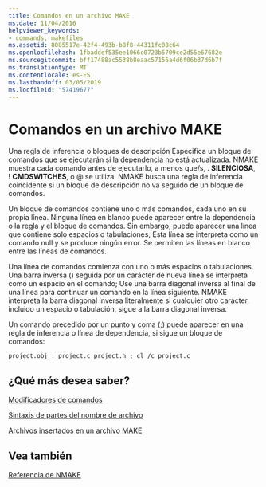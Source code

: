 ```yaml
---
title: Comandos en un archivo MAKE
ms.date: 11/04/2016
helpviewer_keywords:
- commands, makefiles
ms.assetid: 8085517e-42f4-493b-b8f8-44311fc08c64
ms.openlocfilehash: 1fbaddef535ee1066c0723b5709ce2d55e67682e
ms.sourcegitcommit: bff17488ac5538b8eaac57156a4d6f06b37d6b7f
ms.translationtype: MT
ms.contentlocale: es-ES
ms.lasthandoff: 03/05/2019
ms.locfileid: "57419677"
---
```

# <a name="commands-in-a-makefile"></a>Comandos en un archivo MAKE

Una regla de inferencia o bloques de descripción Especifica un bloque de comandos que se ejecutarán si la dependencia no está actualizada. NMAKE muestra cada comando antes de ejecutarlo, a menos que/s, **. SILENCIOSA**, **! CMDSWITCHES**, o \@ se utiliza. NMAKE busca una regla de inferencia coincidente si un bloque de descripción no va seguido de un bloque de comandos.

Un bloque de comandos contiene uno o más comandos, cada uno en su propia línea. Ninguna línea en blanco puede aparecer entre la dependencia o la regla y el bloque de comandos. Sin embargo, puede aparecer una línea que contiene solo espacios o tabulaciones; Esta línea se interpreta como un comando null y se produce ningún error. Se permiten las líneas en blanco entre las líneas de comandos.

Una línea de comandos comienza con uno o más espacios o tabulaciones. Una barra inversa (\) seguida por un carácter de nueva línea se interpreta como un espacio en el comando; Use una barra diagonal inversa al final de una línea para continuar un comando en la línea siguiente. NMAKE interpreta la barra diagonal inversa literalmente si cualquier otro carácter, incluido un espacio o tabulación, sigue a la barra diagonal inversa.

Un comando precedido por un punto y coma (;) puede aparecer en una regla de inferencia o línea de dependencia, si sigue un bloque de comandos:

```
project.obj : project.c project.h ; cl /c project.c
```

## <a name="what-do-you-want-to-know-more-about"></a>¿Qué más desea saber?

[Modificadores de comandos](../build/command-modifiers.md)

[Sintaxis de partes del nombre de archivo](../build/filename-parts-syntax.md)

[Archivos insertados en un archivo MAKE](../build/inline-files-in-a-makefile.md)

## <a name="see-also"></a>Vea también

[Referencia de NMAKE](../build/nmake-reference.md)
